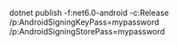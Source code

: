 dotnet publish -f:net6.0-android -c:Release /p:AndroidSigningKeyPass=mypassword /p:AndroidSigningStorePass=mypassword